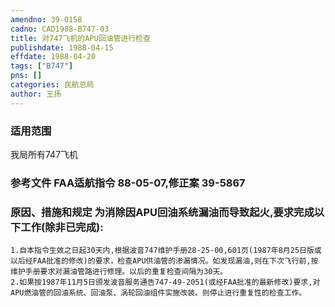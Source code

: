 ```yaml
---
amendno: 39-0158  
cadno: CAD1988-B747-03  
title: 对747飞机的APU回油管进行检查  
publishdate: 1988-04-15  
effdate: 1988-04-20  
tags: ["B747"]  
pns: []  
categories: 民航总局  
author: 王扬  
---
```

  
### 适用范围  
我局所有747飞机  
  
<!--more-->  
### 参考文件    FAA适航指令 88-05-07,修正案 39-5867  
  
### 原因、措施和规定     为消除因APU回油系统漏油而导致起火,要求完成以下工作(除非已完成):  
    1.自本指令生效之日起30天内,根据波音747维护手册28-25-00,601页(1987年8月25日版或以后经FAA批准的修改)的要求，检查APU供油管的渗漏情况。如发现漏油,则在下次飞行前,按维护手册要求对漏油管路进行修理。以后的重复检查间隔为30天。  
    2.如果按1987年11月5日颁发波音服务通告747-49-2051(或经FAA批准的最新修改)要求,对APU燃油管的回油系统、回油泵、涡轮回油组件实施改装。则停止进行重复性的检查工作。  
  
